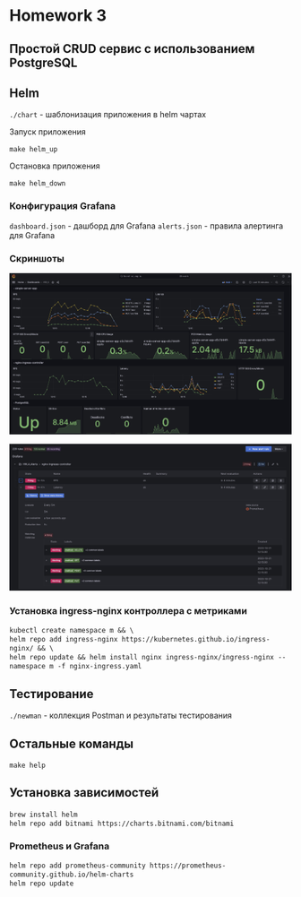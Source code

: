 # Homework 3
## Простой CRUD сервис с использованием PostgreSQL 

## Helm

`./chart` - шаблонизация приложения в helm чартах

Запуск приложения

    make helm_up

Остановка приложения
    
    make helm_down


### Конфигурация Grafana

`dashboard.json`  - дашборд для Grafana
`alerts.json` - правила алертинга для Grafana

### Скриншоты

![Dashboard](./screenshots/dashboard.jpg?raw=true "Dashboard")



![Alerts](./screenshots/alerts.jpg?raw=true "Alerts")
    


### Установка ingress-nginx контроллера с метриками

    kubectl create namespace m && \
    helm repo add ingress-nginx https://kubernetes.github.io/ingress-nginx/ && \
    helm repo update && helm install nginx ingress-nginx/ingress-nginx --namespace m -f nginx-ingress.yaml



## Тестирование

`./newman` - коллекция Postman и результаты тестирования


## Остальные команды

    make help

## Установка зависимостей

    brew install helm
    helm repo add bitnami https://charts.bitnami.com/bitnami
    
### Prometheus и Grafana

    helm repo add prometheus-community https://prometheus-community.github.io/helm-charts
    helm repo update
